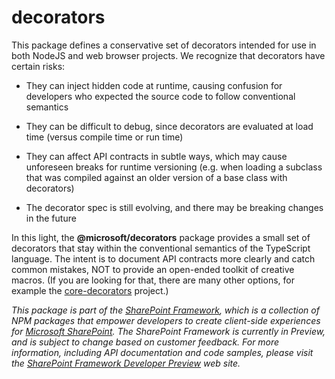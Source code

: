 # decorators

This package defines a conservative set of decorators intended for use in both
NodeJS and web browser projects.  We recognize that decorators have certain risks:

- They can inject hidden code at runtime, causing confusion for developers who
  expected the source code to follow conventional semantics

- They can be difficult to debug, since decorators are evaluated at load time
  (versus compile time or run time)
  
- They can affect API contracts in subtle ways, which may cause unforeseen
  breaks for runtime versioning (e.g. when loading a subclass that was compiled
  against an older version of a base class with decorators)

- The decorator spec is still evolving, and there may be breaking changes
  in the future

In this light, the **@microsoft/decorators** package provides a small set of
decorators that stay within the conventional semantics of the TypeScript language.
The intent is to document API contracts more clearly and catch common mistakes,
NOT to provide an open-ended toolkit of creative macros.  (If you are looking
for that, there are many other options, for example the
[core-decorators](https://www.npmjs.com/package/core-decorators) project.)


*This package is part of the [SharePoint Framework](https://github.com/SharePoint/sp-dev-docs/wiki),
which is a collection of NPM packages that empower developers to create client-side experiences
for [Microsoft SharePoint](https://products.office.com/en-us/sharepoint/collaboration).
The SharePoint Framework is currently in Preview, and is subject to change based on customer feedback.
For more information, including API documentation and code samples, please visit the
[SharePoint Framework Developer Preview](https://github.com/SharePoint/sp-dev-docs/wiki) web site.*
